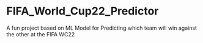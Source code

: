 # FIFA_World_Cup22_Predictor
A fun project based on ML Model for Predicting which team will win against the other at the FIFA WC22

